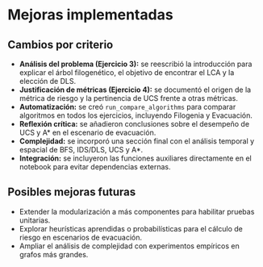 # Mejoras implementadas

## Cambios por criterio
- **Análisis del problema (Ejercicio 3):** se reescribió la introducción para explicar el árbol filogenético, el objetivo de encontrar el LCA y la elección de DLS.
- **Justificación de métricas (Ejercicio 4):** se documentó el origen de la métrica de riesgo y la pertinencia de UCS frente a otras métricas.
- **Automatización:** se creó `run_compare_algorithms` para comparar algoritmos en todos los ejercicios, incluyendo Filogenia y Evacuación.
- **Reflexión crítica:** se añadieron conclusiones sobre el desempeño de UCS y A* en el escenario de evacuación.
- **Complejidad:** se incorporó una sección final con el análisis temporal y espacial de BFS, IDS/DLS, UCS y A*.
- **Integración:** se incluyeron las funciones auxiliares directamente en el notebook para evitar dependencias externas.

## Posibles mejoras futuras
- Extender la modularización a más componentes para habilitar pruebas unitarias.
- Explorar heurísticas aprendidas o probabilísticas para el cálculo de riesgo en escenarios de evacuación.
- Ampliar el análisis de complejidad con experimentos empíricos en grafos más grandes.

